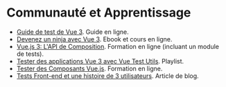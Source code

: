 # Communauté et Apprentissage

- [Guide de test de Vue 3](https://lmiller1990.github.io/vue-testing-handbook/v3/). Guide en ligne.
- [Devenez un ninja avec Vue 3](https://books.ninja-squad.com/vue). Ebook et cours en ligne.
- [Vue.js 3: L'API de Composition](https://vuejs-course.com/composition-api). Formation en ligne (incluant un module de tests).
- [Tester des applications Vue 3 avec Vue Test Utils](https://www.youtube.com/playlist?list=PLC2LZCNWKL9ahK1IoODqYxKu5aA9T5IOA). Playlist.
- [Tester des Composants Vue.js](https://vueschool.io/courses/learn-how-to-test-vuejs-components?friend=vth). Formation en ligne.
- [Tests Front-end et une histoire de 3 utilisateurs](https://afontcu.dev/frontend-testing-code-consumers/). Article de blog.

